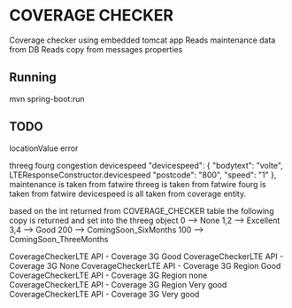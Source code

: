 # COVERAGE CHECKER
Coverage checker using embedded tomcat app
Reads maintenance data from DB
Reads copy from messages properties

## Running
mvn spring-boot:run

## TODO
locationValue
error

threeg
fourg
congestion
devicespeed
"devicespeed": {
"bodytext": "volte",	LTEResponseConstructor.devicespeed
"postcode": "800",
"speed": "1"
},
maintenance is taken from fatwire
threeg is taken from fatwire
fourg is taken from fatwire
devicespeed is all taken from coverage entity.

based on the int returned from COVERAGE_CHECKER table the following copy is returned and set into the threeg object
0 --> None
1,2 --> Excellent
3,4 --> Good
200 --> ComingSoon_SixMonths
100 --> ComingSoon_ThreeMonths


CoverageCheckerLTE API - Coverage 3G Good
CoverageCheckerLTE API - Coverage 3G None
CoverageCheckerLTE API - Coverage 3G Region Good
CoverageCheckerLTE API - Coverage 3G Region none
CoverageCheckerLTE API - Coverage 3G Region Very good
CoverageCheckerLTE API - Coverage 3G Very good




